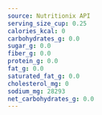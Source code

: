 ```yaml
---
source: Nutritionix API
serving_size_cup: 0.25
calories_kcal: 0
carbohydrates_g: 0.0
sugar_g: 0.0
fiber_g: 0.0
protein_g: 0.0
fat_g: 0.0
saturated_fat_g: 0.0
cholesterol_mg: 0
sodium_mg: 28293
net_carbohydrates_g: 0.0
---
```


